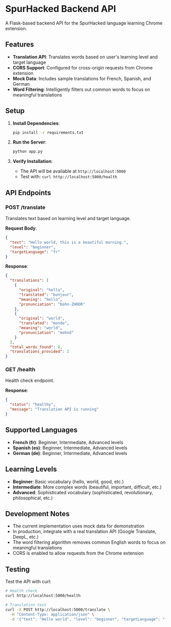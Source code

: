 # SpurHacked Backend API

A Flask-based backend API for the SpurHacked language learning Chrome extension.

## Features

- **Translation API**: Translates words based on user's learning level and target language
- **CORS Support**: Configured for cross-origin requests from Chrome extension
- **Mock Data**: Includes sample translations for French, Spanish, and German
- **Word Filtering**: Intelligently filters out common words to focus on meaningful translations

## Setup

1. **Install Dependencies**:
   ```bash
   pip install -r requirements.txt
   ```

2. **Run the Server**:
   ```bash
   python app.py
   ```

3. **Verify Installation**:
   - The API will be available at `http://localhost:5000`
   - Test with: `curl http://localhost:5000/health`

## API Endpoints

### POST /translate
Translates text based on learning level and target language.

**Request Body**:
```json
{
  "text": "Hello world, this is a beautiful morning.",
  "level": "beginner",
  "targetLanguage": "fr"
}
```

**Response**:
```json
{
  "translations": [
    {
      "original": "hello",
      "translated": "bonjour",
      "meaning": "hello",
      "pronunciation": "bohn-ZHOOR"
    },
    {
      "original": "world",
      "translated": "monde",
      "meaning": "world",
      "pronunciation": "mohnd"
    }
  ],
  "total_words_found": 8,
  "translations_provided": 2
}
```

### GET /health
Health check endpoint.

**Response**:
```json
{
  "status": "healthy",
  "message": "Translation API is running"
}
```

## Supported Languages

- **French (fr)**: Beginner, Intermediate, Advanced levels
- **Spanish (es)**: Beginner, Intermediate, Advanced levels  
- **German (de)**: Beginner, Intermediate, Advanced levels

## Learning Levels

- **Beginner**: Basic vocabulary (hello, world, good, etc.)
- **Intermediate**: More complex words (beautiful, important, difficult, etc.)
- **Advanced**: Sophisticated vocabulary (sophisticated, revolutionary, philosophical, etc.)

## Development Notes

- The current implementation uses mock data for demonstration
- In production, integrate with a real translation API (Google Translate, DeepL, etc.)
- The word filtering algorithm removes common English words to focus on meaningful translations
- CORS is enabled to allow requests from the Chrome extension

## Testing

Test the API with curl:

```bash
# Health check
curl http://localhost:5000/health

# Translation test
curl -X POST http://localhost:5000/translate \
  -H "Content-Type: application/json" \
  -d '{"text": "Hello world", "level": "beginner", "targetLanguage": "fr"}'
``` 